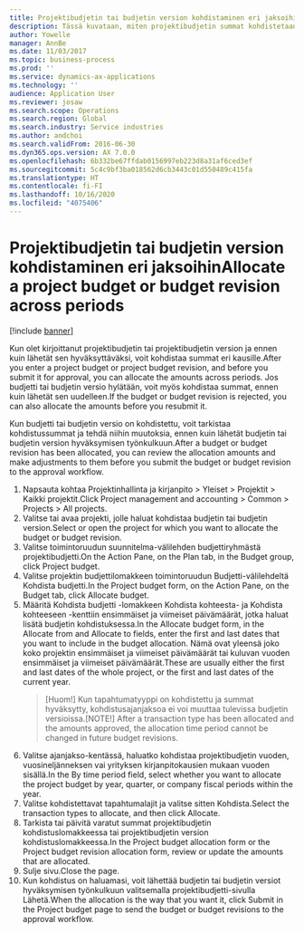 ```yaml
---
title: Projektibudjetin tai budjetin version kohdistaminen eri jaksoihin
description: Tässä kuvataan, miten projektibudjetin summat kohdistetaan eri kausina.
author: Yowelle
manager: AnnBe
ms.date: 11/03/2017
ms.topic: business-process
ms.prod: ''
ms.service: dynamics-ax-applications
ms.technology: ''
audience: Application User
ms.reviewer: josaw
ms.search.scope: Operations
ms.search.region: Global
ms.search.industry: Service industries
ms.author: andchoi
ms.search.validFrom: 2016-06-30
ms.dyn365.ops.version: AX 7.0.0
ms.openlocfilehash: 6b332be67ffdab0156997eb223d8a31af6ced3ef
ms.sourcegitcommit: 5c4c9bf3ba018562d6cb3443c01d550489c415fa
ms.translationtype: HT
ms.contentlocale: fi-FI
ms.lasthandoff: 10/16/2020
ms.locfileid: "4075406"
---
```

# <a name="allocate-a-project-budget-or-budget-revision-across-periods"></a><span data-ttu-id="552d1-103">Projektibudjetin tai budjetin version kohdistaminen eri jaksoihin</span><span class="sxs-lookup"><span data-stu-id="552d1-103">Allocate a project budget or budget revision across periods</span></span>

[!include [banner](../../includes/banner.md)]

<span data-ttu-id="552d1-104">Kun olet kirjoittanut projektibudjetin tai projektibudjetin version ja ennen kuin lähetät sen hyväksyttäväksi, voit kohdistaa summat eri kausille.</span><span class="sxs-lookup"><span data-stu-id="552d1-104">After you enter a project budget or project budget revision, and before you submit it for approval, you can allocate the amounts across periods.</span></span> <span data-ttu-id="552d1-105">Jos budjetti tai budjetin versio hylätään, voit myös kohdistaa summat, ennen kuin lähetät sen uudelleen.</span><span class="sxs-lookup"><span data-stu-id="552d1-105">If the budget or budget revision is rejected, you can also allocate the amounts before you resubmit it.</span></span> 

<span data-ttu-id="552d1-106">Kun budjetti tai budjetin versio on kohdistettu, voit tarkistaa kohdistussummat ja tehdä niihin muutoksia, ennen kuin lähetät budjetin tai budjetin version hyväksymisen työnkulkuun.</span><span class="sxs-lookup"><span data-stu-id="552d1-106">After a budget or budget revision has been allocated, you can review the allocation amounts and make adjustments to them before you submit the budget or budget revision to the approval workflow.</span></span> 

1. <span data-ttu-id="552d1-107">Napsauta kohtaa Projektinhallinta ja kirjanpito > Yleiset > Projektit > Kaikki projektit.</span><span class="sxs-lookup"><span data-stu-id="552d1-107">Click Project management and accounting > Common > Projects > All projects.</span></span> 
2. <span data-ttu-id="552d1-108">Valitse tai avaa projekti, jolle haluat kohdistaa budjetin tai budjetin version.</span><span class="sxs-lookup"><span data-stu-id="552d1-108">Select or open the project for which you want to allocate the budget or budget revision.</span></span> 
3. <span data-ttu-id="552d1-109">Valitse toimintoruudun suunnitelma-välilehden budjettiryhmästä projektibudjetti.</span><span class="sxs-lookup"><span data-stu-id="552d1-109">On the Action Pane, on the Plan tab, in the Budget group, click Project budget.</span></span> 
4. <span data-ttu-id="552d1-110">Valitse projektin budjettilomakkeen toimintoruudun Budjetti-välilehdeltä Kohdista budjetti.</span><span class="sxs-lookup"><span data-stu-id="552d1-110">In the Project budget form, on the Action Pane, on the Budget tab, click Allocate budget.</span></span> 
5. <span data-ttu-id="552d1-111">Määritä Kohdista budjetti -lomakkeen Kohdista kohteesta- ja Kohdista kohteeseen -kenttiin ensimmäiset ja viimeiset päivämäärät, jotka haluat lisätä budjetin kohdistuksessa.</span><span class="sxs-lookup"><span data-stu-id="552d1-111">In the Allocate budget form, in the Allocate from and Allocate to fields, enter the first and last dates that you want to include in the budget allocation.</span></span> <span data-ttu-id="552d1-112">Nämä ovat yleensä joko koko projektin ensimmäiset ja viimeiset päivämäärät tai kuluvan vuoden ensimmäiset ja viimeiset päivämäärät.</span><span class="sxs-lookup"><span data-stu-id="552d1-112">These are usually either the first and last dates of the whole project, or the first and last dates of the current year.</span></span>  
   > <span data-ttu-id="552d1-113">[Huom!] Kun tapahtumatyyppi on kohdistettu ja summat hyväksytty, kohdistusajanjaksoa ei voi muuttaa tulevissa budjetin versioissa.</span><span class="sxs-lookup"><span data-stu-id="552d1-113">[NOTE!] After a transaction type has been allocated and the amounts approved, the allocation time period cannot be changed in future budget revisions.</span></span> 
6. <span data-ttu-id="552d1-114">Valitse ajanjakso-kentässä, haluatko kohdistaa projektibudjetin vuoden, vuosineljänneksen vai yrityksen kirjanpitokausien mukaan vuoden sisällä.</span><span class="sxs-lookup"><span data-stu-id="552d1-114">In the By time period field, select whether you want to allocate the project budget by year, quarter, or company fiscal periods within the year.</span></span>
7. <span data-ttu-id="552d1-115">Valitse kohdistettavat tapahtumalajit ja valitse sitten Kohdista.</span><span class="sxs-lookup"><span data-stu-id="552d1-115">Select the transaction types to allocate, and then click Allocate.</span></span> 
8. <span data-ttu-id="552d1-116">Tarkista tai päivitä varatut summat projektibudjetin kohdistuslomakkeessa tai projektibudjetin version kohdistuslomakkeessa.</span><span class="sxs-lookup"><span data-stu-id="552d1-116">In the Project budget allocation form or the Project budget revision allocation form, review or update the amounts that are allocated.</span></span> 
9. <span data-ttu-id="552d1-117">Sulje sivu.</span><span class="sxs-lookup"><span data-stu-id="552d1-117">Close the page.</span></span>
10. <span data-ttu-id="552d1-118">Kun kohdistus on haluamasi, voit lähettää budjetin tai budjetin versiot hyväksymisen työnkulkuun valitsemalla projektibudjetti-sivulla Lähetä.</span><span class="sxs-lookup"><span data-stu-id="552d1-118">When the allocation is the way that you want it, click Submit in the Project budget page to send the budget or budget revisions to the approval workflow.</span></span>  


